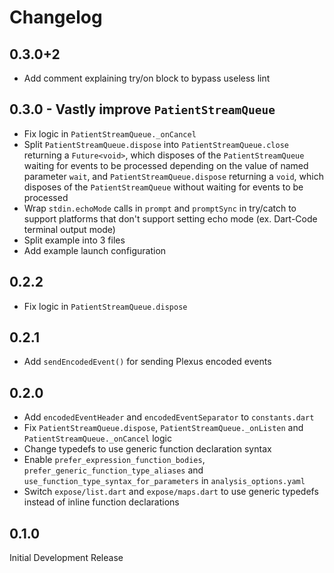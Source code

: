 # Changelog

## 0.3.0+2

- Add comment explaining try/on block to bypass useless lint


## 0.3.0 - Vastly improve `PatientStreamQueue`

- Fix logic in `PatientStreamQueue._onCancel`
- Split `PatientStreamQueue.dispose` into `PatientStreamQueue.close` returning a `Future<void>`, which disposes of the `PatientStreamQueue` waiting for events to be processed depending on the value of named parameter `wait`, and `PatientStreamQueue.dispose` returning a `void`, which disposes of the `PatientStreamQueue` without waiting for events to be processed
- Wrap `stdin.echoMode` calls in `prompt` and `promptSync` in try/catch to support platforms that don't support setting echo mode (ex. Dart-Code terminal output mode)
- Split example into 3 files
- Add example launch configuration


## 0.2.2

- Fix logic in `PatientStreamQueue.dispose`


## 0.2.1

- Add `sendEncodedEvent()` for sending Plexus encoded events


## 0.2.0

- Add `encodedEventHeader` and `encodedEventSeparator` to `constants.dart`
- Fix `PatientStreamQueue.dispose`, `PatientStreamQueue._onListen` and `PatientStreamQueue._onCancel` logic
- Change typedefs to use generic function declaration syntax
- Enable `prefer_expression_function_bodies`, `prefer_generic_function_type_aliases` and `use_function_type_syntax_for_parameters` in `analysis_options.yaml`
- Switch `expose/list.dart` and `expose/maps.dart` to use generic typedefs instead of inline function declarations


## 0.1.0

Initial Development Release
